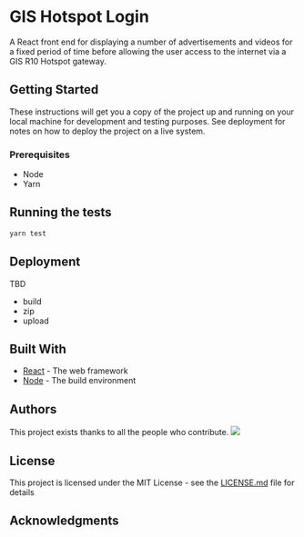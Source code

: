 # GIS Hotspot Login

A React front end for displaying a number of advertisements and videos for a fixed period of time before allowing 
the user access to the internet via a GIS R10 Hotspot gateway.
 
## Getting Started

These instructions will get you a copy of the project up and running on your local machine for development and 
testing purposes. See deployment for notes on how to deploy the project on a live system.

### Prerequisites

* Node
* Yarn

## Running the tests

```bash
yarn test
```

## Deployment

TBD
- build
- zip
- upload

## Built With

* [React](reactjs.org) - The web framework
* [Node](nodejs.org) - The build environment

## Authors

This project exists thanks to all the people who contribute. 
<a href="graphs/contributors">
<img src="https://opencollective.com/standard-readme/contributors.svg?width=890&button=false" /></a>

## License

This project is licensed under the MIT License - see the [LICENSE.md](LICENSE.md) file for details

## Acknowledgments
